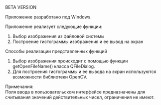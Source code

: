 BETA VERSION

Приложение разработано под Windows.

Приложение реализует следующие функции:

1. Выбор изображения из файловой системы
2. Построение гистограммы изображения и ее вывод на экран

Способы реализации представленных функций

1. Выбор изображения происходит с помощью функции getOpenFileName() класса QFileDialog.
2. Для построения гистограммы и ее вывода на экран используются возможности библиотеки OpenCV.

Примечания:  
Поля ввода в пользовательском интерфейсе предназначены для считывания значений действительных чисел, ограничения не имеют.
